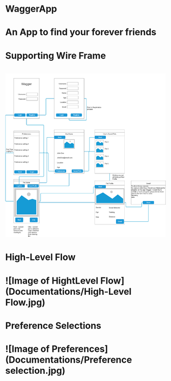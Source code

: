 # WaggerApp
# An App to find your forever friends
# Supporting Wire Frame
# ![Image of WireFrame](Documentations/WireFrame.png)
# High-Level Flow
# ![Image of HightLevel Flow](Documentations/High-Level Flow.jpg)
# Preference Selections
# ![Image of Preferences](Documentations/Preference selection.jpg)
